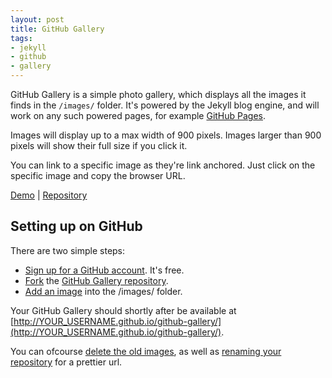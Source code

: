 ```yaml
---
layout: post
title: GitHub Gallery
tags:
- jekyll
- github
- gallery
---
```


GitHub Gallery is a simple photo gallery, which displays all the images it finds in the `/images/` folder. It's powered by the Jekyll blog engine, and will work on any such powered pages, for example [GitHub Pages](https://pages.github.com/).


Images will display up to a max width of 900 pixels. Images larger than 900 pixels will show their full size if you click it.

You can link to a specific image as they're link anchored. Just click on the specific image and copy the browser URL.

[Demo](http://lthr.io/github-gallery/) | [Repository](https://github.com/lthr/github-gallery)

## Setting up on GitHub
There are two simple steps:

* [Sign up for a GitHub account](https://github.com/join?source=header-home). It's free.
* [Fork](https://help.github.com/articles/fork-a-repo/) the [GitHub Gallery repository](https://github.com/lthr/github-gallery).
* [Add an image](https://help.github.com/articles/adding-a-file-to-a-repository/) into the /images/ folder. 

Your GitHub Gallery should shortly after be available at [http://YOUR_USERNAME.github.io/github-gallery/](http://YOUR_USERNAME.github.io/github-gallery/).

You can ofcourse [delete the old images](https://help.github.com/articles/deleting-files/), as well as [renaming your repository](https://help.github.com/articles/renaming-a-repository/) for a prettier url. 
